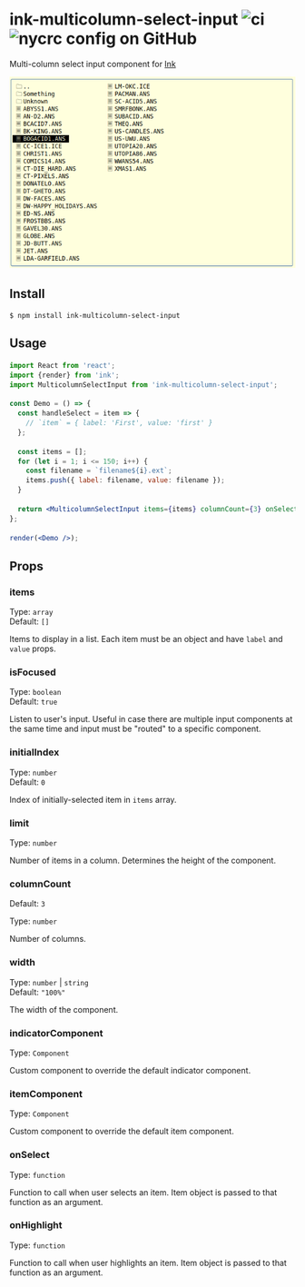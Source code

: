 # ink-multicolumn-select-input ![ci](https://img.shields.io/github/actions/workflow/status/chung-leong/ink-multicolumn-select-input/node.js.yml?branch=main&label=Node.js%20CI&logo=github) ![nycrc config on GitHub](https://img.shields.io/nycrc/chung-leong/ink-multicolumn-select-input)

Multi-column select input component for [Ink](https://github.com/vadimdemedes/ink)

![Screenshot](./screenshot.png)

## Install

```
$ npm install ink-multicolumn-select-input
```

## Usage

```jsx
import React from 'react';
import {render} from 'ink';
import MulticolumnSelectInput from 'ink-multicolumn-select-input';

const Demo = () => {
  const handleSelect = item => {
    // `item` = { label: 'First', value: 'first' }
  };

  const items = [];
  for (let i = 1; i <= 150; i++) {
    const filename = `filename${i}.ext`;
    items.push({ label: filename, value: filename });
  }

  return <MulticolumnSelectInput items={items} columnCount={3} onSelect={handleSelect} />;
};

render(<Demo />);
```

## Props

### items

Type: `array`<br>
Default: `[]`

Items to display in a list. Each item must be an object and have `label` and `value` props.

### isFocused

Type: `boolean`<br>
Default: `true`

Listen to user's input. Useful in case there are multiple input components at the same time and input must be "routed" to a specific component.

### initialIndex

Type: `number`<br>
Default: `0`

Index of initially-selected item in `items` array.

### limit

Type: `number`

Number of items in a column. Determines the height of the component.

### columnCount<br>
Default: `3`

Type: `number`

Number of columns.

### width

Type: `number` | `string`<br>
Default: `"100%"`

The width of the component. 

### indicatorComponent

Type: `Component`

Custom component to override the default indicator component.

### itemComponent

Type: `Component`

Custom component to override the default item component.

### onSelect

Type: `function`

Function to call when user selects an item. Item object is passed to that function as an argument.

### onHighlight

Type: `function`

Function to call when user highlights an item. Item object is passed to that function as an argument.